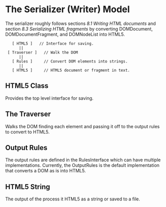 # The Serializer (Writer) Model

The serializer roughly follows sections _8.1 Writing HTML documents_ and section
_8.3 Serializing HTML fragments_ by converting DOMDocument, DOMDocumentFragment,
and DOMNodeList into HTML5.

       [ HTML5 ]   // Interface for saving.
          ||
     [ Traverser ]   // Walk the DOM
          ||
       [ Rules ]     // Convert DOM elements into strings.
          ||
       [ HTML5 ]     // HTML5 document or fragment in text.


## HTML5 Class

Provides the top level interface for saving.

## The Traverser

Walks the DOM finding each element and passing it off to the output rules to
convert to HTML5.

## Output Rules

The output rules are defined in the RulesInterface which can have multiple
implementations. Currently, the OutputRules is the default implementation that
converts a DOM as is into HTML5.

## HTML5 String

The output of the process it HTML5 as a string or saved to a file.